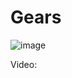# Gears
![image](https://user-images.githubusercontent.com/86536434/141681404-d4c04f28-f551-4665-aeb9-012ff2dc7acd.png)

Video: 

